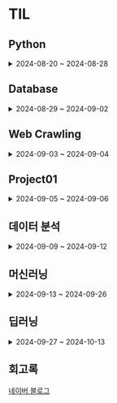 # TIL

## Python

<details>
  
<summary>2024-08-20 ~ 2024-08-28</summary>
 
- 2024.08.20 [자료형, 변수, 입력](./TIL/Python/2024_08_20_Python01.md)

- 2024.08.21 [조건문, 반복문, 딕셔너리](./TIL/Python/2024_08_21_Python02.md)

- 2024.08.22 [while문, 함수](./TIL/Python/2024_08_22_Python03.md)

- 2024.08.23 [lambda, 예외처리](./TIL/Python/2024_08_23_Python04.md)

- 2024.08.26 [모듈, 외부 모듈, 클래스](./TIL/Python/2024_08_26_Python05.md)

- 2024.08.27 [클래스 활용, private 변수, 상속](./TIL/Python/2024_08_27_Python06.md)
  
- 2024.08.28 [pandas, numpy, 응용 프로젝트](./TIL/Python/2024_08_28_Python07.md)
  
</details>

## Database

<details>
  
<summary>2024-08-29 ~ 2024-09-02</summary>
  
- 2024.08.29 [데이터베이스 개요](./TIL/Database/2024_08_29_Database01.md)

- 2024.08.30 [SQL 기본, 문법](./TIL/Database/2024_08_30_Database02.md)
  
- 2024.09.02 [SQL 고급 문법 (데이터 형식, 조인)](./TIL/Database/2024_09_02_Database03.md)

</details>

## Web Crawling

<details>
  
<summary>2024-09-03 ~ 2024-09-04</summary>
  
- 2024.09.03 [API 사용, 정적 웹 크롤링, 데이터베이스 저장](./TIL/Web_Crawling/2024_09_03_Web_Crawling_01.md)

- 2024.09.04 [동적 크롤링](./TIL/Web_Crawling/2024_09_04_Web_Crawling_02.md)

</details>

## Project01

<details>
  
<summary>2024-09-05 ~ 2024-09-06</summary>
  
- 2024.09.05 [Project01](./TIL/Project01/2024_09_05_Project01.md)

- 2024.09.06 https://github.com/SKNETWORKS-FAMILY-AICAMP/SKN05-1nd-2Team

</details>

## 데이터 분석

<details>
  
<summary>2024-09-09 ~ 2024-09-12</summary>
  
- 2024.09.09 [Pandas 자료 구조, 인덱스 활용, 산술연산](./TIL/데이터_분석/2024_09_09_데이터_분석01.md)

- 2024.09.10 [데이터 사전 처리, 누락 데이터, 중복 데이터, 정규화](./TIL/데이터_분석/2024_09_10_데이터_분석02.md)
  
- 2024.09.11 [시계열 데이터, 함수 매핑, 열 재구성, 그룹 연산](./TIL/데이터_분석/2024_09_11_데이터_분석03.md)
  
- 2024.09.12 [시각화, 그래프(선, 면적, 막대, 히스토그램, 산점도)](./TIL/데이터_분석/2024_09_12_데이터_분석04.md)

</details>

## 머신러닝

<details>
  
<summary>2024-09-13 ~ 2024-09-26</summary>

- 2024.09.13 [회귀 분석, KNN](./TIL/머신러닝/2024_09_13_머신러닝_01.md)

- 2024.09.19 [k-최근접 이웃 회귀, 선형 회귀, 규제, 로지스틱 회귀](./TIL/머신러닝/2024_09_19_머신러닝_02.md)

- 2024.09.20 [확률적 경사 하강법](./TIL/머신러닝/2024_09_20_머신러닝_03.md)
   
- 2024.09.23 [결정 트리, 그리드 서치, 랜덤 서치](./TIL/머신러닝/2024_09_23_머신러닝_04.md)
  
- 2024.09.24 [앙상블, 랜덤 포레스트, 부트스트랩](./TIL/머신러닝/2024_09_24_머신러닝_05.md)

- 2024.09.25 [주성분 분석(PCA)](./TIL/머신러닝/2024_09_25_머신러닝_06.md)
  
- 2024.09.26 [비지도 학습, K-Means 클러스터링, DBSCAN](./TIL/머신러닝/2024_09_26_머신러닝_07.md)

</details>

## 딥러닝

<details>
  
<summary>2024-09-27 ~ 2024-10-13</summary>

- 2024.09.27 [퍼셉트론, 역전파 알고리즘, 활성화 함수](./TIL/딥러닝/2024_09_27_딥러닝_01.md)

</details>

## 회고록

  [네이버 블로그](https://blog.naver.com/ghzm888)

